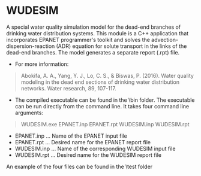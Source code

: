 # WUDESIM
A special water quality simulation model for the dead-end branches of drinking water distribution systems. This module is a C++ application that incorporates EPANET programmer's toolkit and solves the advection-dispersion-reaction (ADR) equation for solute transport in the links of the dead-end branches. The model generates a separate report (.rpt) file.  

- For more information:
> Abokifa, A. A., Yang, Y. J., Lo, C. S., & Biswas, P. (2016). Water quality modeling in the dead end sections of drinking water distribution networks. Water research, 89, 107-117.


- The compiled executable can be found in the \bin folder. The executable can be run directly from the command line. It takes four command line arguments:
 
> WUDESIM.exe EPANET.inp EPANET.rpt WUDESIM.inp WUDESIM.rpt

- EPANET.inp  ... Name of the EPANET input file
- EPANET.rpt  ... Desired name for the EPANET report file
- WUDESIM.inp ... Name of the corresponding WUDESIM input file
- WUDESIM.rpt ... Desired name for the WUDESIM report file

An example of the four files can be found in the \test folder
